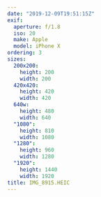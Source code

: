 ```yaml
---
date: "2019-12-09T19:51:15Z"
exif:
  aperture: f/1.8
  iso: 20
  make: Apple
  model: iPhone X
ordering: 3
sizes:
  200x200:
    height: 200
    width: 200
  420x420:
    height: 420
    width: 420
  640w:
    height: 480
    width: 640
  "1080":
    height: 810
    width: 1080
  "1280":
    height: 960
    width: 1280
  "1920":
    height: 1440
    width: 1920
title: IMG_8915.HEIC
---
```


